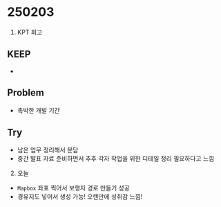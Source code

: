 # 250203

1. KPT 회고

## KEEP
- 

## Problem
- 촉박한 개발 기간

## Try
- 남은 업무 정리해서 분담
- 중간 발표 자료 준비하면서 추후 각자 작업을 위한 디테일 정리 필요하다고 느낌

2. 오늘
- `Mapbox` 좌표 찍어서 보행자 경로 만들기 성공
- 경유지도 넣어서 생성 가능! 오랜만에 성취감 느낌!